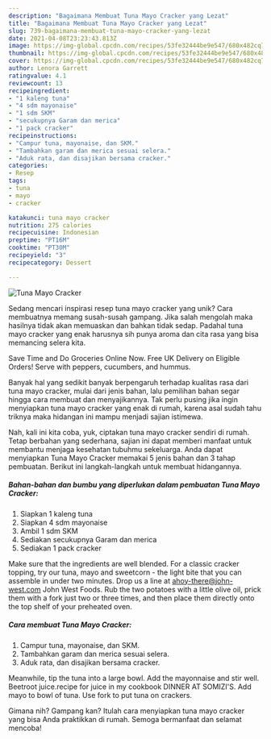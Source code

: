```yaml
---
description: "Bagaimana Membuat Tuna Mayo Cracker yang Lezat"
title: "Bagaimana Membuat Tuna Mayo Cracker yang Lezat"
slug: 739-bagaimana-membuat-tuna-mayo-cracker-yang-lezat
date: 2021-04-08T23:23:43.813Z
image: https://img-global.cpcdn.com/recipes/53fe32444be9e547/680x482cq70/tuna-mayo-cracker-foto-resep-utama.jpg
thumbnail: https://img-global.cpcdn.com/recipes/53fe32444be9e547/680x482cq70/tuna-mayo-cracker-foto-resep-utama.jpg
cover: https://img-global.cpcdn.com/recipes/53fe32444be9e547/680x482cq70/tuna-mayo-cracker-foto-resep-utama.jpg
author: Lenora Garrett
ratingvalue: 4.1
reviewcount: 13
recipeingredient:
- "1 kaleng tuna"
- "4 sdm mayonaise"
- "1 sdm SKM"
- "secukupnya Garam dan merica"
- "1 pack cracker"
recipeinstructions:
- "Campur tuna, mayonaise, dan SKM."
- "Tambahkan garam dan merica sesuai selera."
- "Aduk rata, dan disajikan bersama cracker."
categories:
- Resep
tags:
- tuna
- mayo
- cracker

katakunci: tuna mayo cracker 
nutrition: 275 calories
recipecuisine: Indonesian
preptime: "PT16M"
cooktime: "PT30M"
recipeyield: "3"
recipecategory: Dessert

---
```



![Tuna Mayo Cracker](https://img-global.cpcdn.com/recipes/53fe32444be9e547/680x482cq70/tuna-mayo-cracker-foto-resep-utama.jpg)

Sedang mencari inspirasi resep tuna mayo cracker yang unik? Cara membuatnya memang susah-susah gampang. Jika salah mengolah maka hasilnya tidak akan memuaskan dan bahkan tidak sedap. Padahal tuna mayo cracker yang enak harusnya sih punya aroma dan cita rasa yang bisa memancing selera kita.

Save Time and Do Groceries Online Now. Free UK Delivery on Eligible Orders! Serve with peppers, cucumbers, and hummus.

Banyak hal yang sedikit banyak berpengaruh terhadap kualitas rasa dari tuna mayo cracker, mulai dari jenis bahan, lalu pemilihan bahan segar hingga cara membuat dan menyajikannya. Tak perlu pusing jika ingin menyiapkan tuna mayo cracker yang enak di rumah, karena asal sudah tahu triknya maka hidangan ini mampu menjadi sajian istimewa.


Nah, kali ini kita coba, yuk, ciptakan tuna mayo cracker sendiri di rumah. Tetap berbahan yang sederhana, sajian ini dapat memberi manfaat untuk membantu menjaga kesehatan tubuhmu sekeluarga. Anda dapat menyiapkan Tuna Mayo Cracker memakai 5 jenis bahan dan 3 tahap pembuatan. Berikut ini langkah-langkah untuk membuat hidangannya.

<!--inarticleads1-->

##### Bahan-bahan dan bumbu yang diperlukan dalam pembuatan Tuna Mayo Cracker:

1. Siapkan 1 kaleng tuna
1. Siapkan 4 sdm mayonaise
1. Ambil 1 sdm SKM
1. Sediakan secukupnya Garam dan merica
1. Sediakan 1 pack cracker


Make sure that the ingredients are well blended. For a classic cracker topping, try our tuna, mayo and sweetcorn - the light bite that you can assemble in under two minutes. Drop us a line at ahoy-there@john-west.com John West Foods. Rub the two potatoes with a little olive oil, prick them with a fork just two or three times, and then place them directly onto the top shelf of your preheated oven. 

<!--inarticleads2-->

##### Cara membuat Tuna Mayo Cracker:

1. Campur tuna, mayonaise, dan SKM.
1. Tambahkan garam dan merica sesuai selera.
1. Aduk rata, dan disajikan bersama cracker.


Meanwhile, tip the tuna into a large bowl. Add the mayonnaise and stir well. Beetroot juice.recipe for juice in my cookbook DINNER AT SOMIZI&#39;S. Add mayo to bowl of tuna. Use fork to put tuna on crackers. 

Gimana nih? Gampang kan? Itulah cara menyiapkan tuna mayo cracker yang bisa Anda praktikkan di rumah. Semoga bermanfaat dan selamat mencoba!
